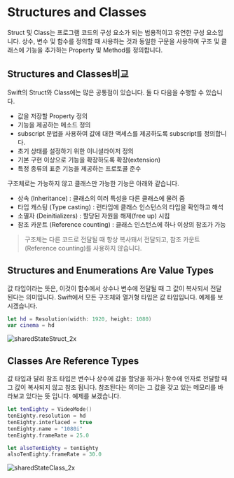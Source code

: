 # Structures and Classes

Struct 및 Class는 프로그램 코드의 구성 요소가 되는 범용적이고 유연한 구성 요소입니다. 상수, 변수 및 함수를 정의할 때 사용하는 것과 동일한 구문을 사용하여 구조 및 클래스에 기능을 추가하는 Property 및 Method를 정의합니다.

## Structures and Classes비교
Swift의 Struct와 Class에는 많은 공통점이 있습니다. 둘 다 다음을 수행할 수 있습니다.
* 값을 저장할 Property 정의
* 기능을 제공하는 메소드 정의
* subscript 문법을 사용하여 값에 대한 액세스를 제공하도록 subscript를 정의합니다.
* 초기 상태를 설정하기 위한 이니셜라이저 정의
* 기본 구현 이상으로 기능을 확장하도록 확장(extension)
* 특정 종류의 표준 기능을 제공하는 프로토콜 준수

구조체로는 가능하지 않고 클래스만 가능한 기능은 아래와 같습니다.
* 상속 (Inheritance) : 클래스의 여러 특성을 다른 클래스에 물려 줌
* 타입 캐스팅 (Type casting) : 런타임에 클래스 인스턴스의 타입을 확인하고 해석
* 소멸자 (Deinitializers) : 할당된 자원을 해제(free up) 시킴
* 참조 카운트 (Reference counting) : 클래스 인스턴스에 하나 이상의 참조가 가능

> 구조체는 다른 코드로 전달될 때 항상 복사돼서 전달되고, 참조 카운트(Reference counting)를 사용하지 않습니다.

## Structures and Enumerations Are Value Types

값 타입이라는 뜻은, 이것이 함수에서 상수나 변수에 전달될 때 그 값이 복사되서 전달 된다는 의미입니다. Swift에서 모든 구조체와 열거형 타입은 값 타입입니다. 예제를 보시겠습니다.

```Swift
let hd = Resolution(width: 1920, height: 1080)
var cinema = hd

```
![sharedStateStruct_2x](https://user-images.githubusercontent.com/83381672/178515128-b1717d91-aebf-4269-a3f7-d2220f01e305.png)

## Classes Are Reference Types
값 타입과 달리 참조 타입은 변수나 상수에 값을 할당을 하거나 함수에 인자로 전달할 때 그 값이 복사되지 않고 참조 됩니다. 참조된다는 의미는 그 값을 갖고 있는 메모리를 바라보고 있다는 뜻 입니다. 예제를 보겠습니다.

```Swift
let tenEighty = VideoMode()
tenEighty.resolution = hd
tenEighty.interlaced = true
tenEighty.name = "1080i"
tenEighty.frameRate = 25.0

let alsoTenEighty = tenEighty
alsoTenEighty.frameRate = 30.0
```
![sharedStateClass_2x](https://user-images.githubusercontent.com/83381672/178515232-f10a9407-6f5c-49b9-894b-5b502f45f0bf.png)

